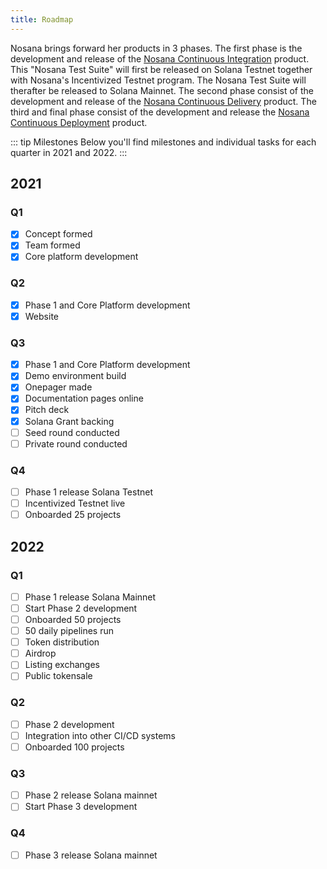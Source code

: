 ```yaml
---
title: Roadmap
---
```


Nosana brings forward her products in 3 phases. 
The first phase is the development and release of the [Nosana Continuous Integration](../nosana/integration) product.
This "Nosana Test Suite" will first be released on Solana Testnet together with Nosana's Incentivized Testnet program.
The Nosana Test Suite will therafter be released to Solana Mainnet.
The second phase consist of the development and release of the [Nosana Continuous Delivery](../nosana/delivery) product.
The third and final phase consist of the development and release the [Nosana Continuous Deployment](../nosana/deployment) product.

::: tip Milestones
Below you'll find milestones and individual tasks for each quarter in 2021 and 2022.
:::

## 2021

### Q1

- [x] Concept formed
- [x] Team formed
- [x] Core platform development

### Q2

- [x] Phase 1 and Core Platform development
- [x] Website

### Q3

- [x] Phase 1 and Core Platform development
- [x] Demo environment build
- [x] Onepager made
- [x] Documentation pages online 
- [x] Pitch deck
- [x] Solana Grant backing
- [ ] Seed round conducted
- [ ] Private round conducted

### Q4

- [ ] Phase 1 release Solana Testnet
- [ ] Incentivized Testnet live
- [ ] Onboarded 25 projects

## 2022

### Q1

- [ ] Phase 1 release Solana Mainnet
- [ ] Start Phase 2 development
- [ ] Onboarded 50 projects  
- [ ] 50 daily pipelines run   
- [ ] Token distribution
- [ ] Airdrop
- [ ] Listing exchanges
- [ ] Public tokensale

### Q2

- [ ] Phase 2 development
- [ ] Integration into other CI/CD systems
- [ ] Onboarded 100 projects

### Q3

- [ ] Phase 2 release Solana mainnet
- [ ] Start Phase 3 development

### Q4

- [ ] Phase 3 release Solana mainnet
